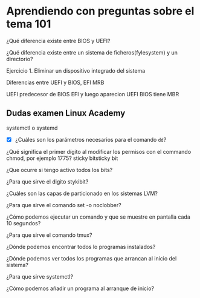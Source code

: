 # Aprendiendo con preguntas sobre el tema 101

¿Qué diferencia existe entre BIOS y UEFI?

¿Qué diferencia existe entre un sistema de ficheros(fylesystem) y un directorio?

Ejercicio 1.
Eliminar un dispositivo integrado del sistema


Diferencias entre UEFI y BIOS, EFI MRB

UEFI predecesor de BIOS
EFI y luego aparecion UEFI
BIOS tiene MBR


## Dudas examen Linux Academy

systemctl o systemd

- [x] ¿Cuáles son los parámetros necesarios para el comando `dd`? 

¿Qué significa el primer dígito al modificar los permisos con el commando chmod, por ejemplo 1775?
sticky bitsticky bit

¿Que ocurre si tengo activo todos los bits?

¿Para que sirve el digito stykibit?


¿Cuáles son las capas de particionado en los sistemas LVM?

¿Para que sirve el comando set -o noclobber?

¿Cómo podemos ejecutar un comando y que se muestre en pantalla cada 10 segundos?


¿Para que sirve el comando tmux?


¿Dónde podemos encontrar todos lo programas instalados?

¿Dónde podemos ver todos los programas que arrancan al inicio del sistema?


¿Para que sirve systemctl?

¿Cómo podemos añadir un programa al arranque de inicio?



